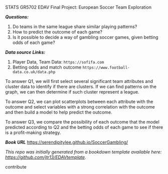 STATS GR5702 EDAV Final Project: European Soccer Team Exploration

***Questions:***

1. Do teams in the same league share similar playing patterns?
2. How to predict the outcome of each game?
3. Is it possible to decide a way of gambling soccer games, given betting odds of each game?



***Data source Links:***

1. Player Data, Team Data:   ```https://sofifa.com```
2. Betting odds and match outcome ```https://www.football-data.co.uk/data.php```

To answer Q1, we will first select several significant team attributes and cluster data to identify if there are clusters. If we can find patterns on the graph, we can then determine if such cluster represent a league.

To answer Q2, we can plot scatterplots between each attribute with the outcome and select variables with a strong correlation with the outcome and then build a model to help predict the outcome.

To answer Q3, we compare the possibility of each outcome that the model predicted according to Q2 and the betting odds of each game to see if there is a profit-making strategy.

***Book URL***
https://serendipitylee.github.io/SoccerGambling/

*This repo was initially generated from a bookdown template available here: https://github.com/jtr13/EDAVtemplate.*	


contribute


